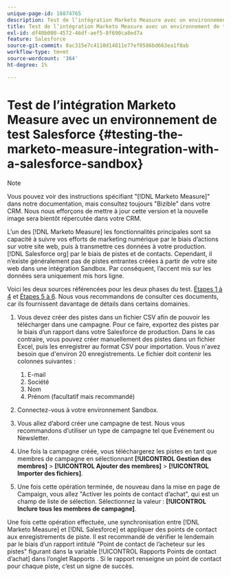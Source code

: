 ```yaml
---
unique-page-id: 18874765
description: Test de l’intégration Marketo Measure avec un environnement de test Salesforce - [!DNL Marketo Measure] - Documentation du produit
title: Test de l’intégration Marketo Measure avec un environnement de test Salesforce
exl-id: df40b000-4572-46df-aef5-8f690ca8ed7a
feature: Salesforce
source-git-commit: 8ac315e7c4110d14811e77ef0586bd663ea1f8ab
workflow-type: tm+mt
source-wordcount: '364'
ht-degree: 1%

---
```


# Test de l’intégration Marketo Measure avec un environnement de test Salesforce {#testing-the-marketo-measure-integration-with-a-salesforce-sandbox}

>[!NOTE]
>
>Vous pouvez voir des instructions spécifiant &quot;[!DNL Marketo Measure]&quot; dans notre documentation, mais consultez toujours &quot;Bizible&quot; dans votre CRM. Nous nous efforçons de mettre à jour cette version et la nouvelle image sera bientôt répercutée dans votre CRM.

L’un des [!DNL Marketo Measure] les fonctionnalités principales sont sa capacité à suivre vos efforts de marketing numérique par le biais d’actions sur votre site web, puis à transmettre ces données à votre production. [!DNL Salesforce org] par le biais de pistes et de contacts. Cependant, il n’existe généralement pas de pistes entrantes créées à partir de votre site web dans une intégration Sandbox. Par conséquent, l’accent mis sur les données sera uniquement mis hors ligne.

Voici les deux sources référencées pour les deux phases du test. [Étapes 1 à 4](https://help.salesforce.com/apex/HTViewHelpDoc?id=lead_import_wizard.htm&amp;language=en_US) et [Étapes 5 à 6](/help/channel-tracking-and-setup/offline-channels/syncing-offline-campaigns.md). Nous vous recommandons de consulter ces documents, car ils fournissent davantage de détails dans certains domaines.

1. Vous devez créer des pistes dans un fichier CSV afin de pouvoir les télécharger dans une campagne. Pour ce faire, exportez des pistes par le biais d’un rapport dans votre Salesforce de production. Dans le cas contraire, vous pouvez créer manuellement des pistes dans un fichier Excel, puis les enregistrer au format CSV pour importation. Vous n&#39;avez besoin que d&#39;environ 20 enregistrements. Le fichier doit contenir les colonnes suivantes :

   1. E-mail
   1. Société
   1. Nom
   1. Prénom (facultatif mais recommandé)

1. Connectez-vous à votre environnement Sandbox.
1. Vous allez d’abord créer une campagne de test. Nous vous recommandons d’utiliser un type de campagne tel que Événement ou Newsletter.
1. Une fois la campagne créée, vous téléchargerez les pistes en tant que membres de campagne en sélectionnant **[!UICONTROL Gestion des membres]** > **[!UICONTROL Ajouter des membres]** > **[!UICONTROL Importer des fichiers]**.
1. Une fois cette opération terminée, de nouveau dans la mise en page de Campaign, vous allez &quot;Activer les points de contact d’achat&quot;, qui est un champ de liste de sélection. Sélectionnez la valeur : **[!UICONTROL Inclure tous les membres de campagne]**.

Une fois cette opération effectuée, une synchronisation entre [!DNL Marketo Measure] et [!DNL Salesforce] et appliquer des points de contact aux enregistrements de piste. Il est recommandé de vérifier le lendemain par le biais d’un rapport intitulé &quot;Point de contact de l’acheteur sur les pistes&quot; figurant dans la variable [!UICONTROL Rapports Points de contact d’achat] dans l’onglet Rapports . Si le rapport renseigne un point de contact pour chaque piste, c’est un signe de succès.
